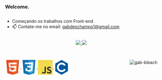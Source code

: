### Welcome.

##

-  Começando os trabalhos com Front-end
- 📫 Contate-me no email: gabdeschamps1@gmail.com
    
##
    
 <div align="center">
  <a href="https://github.com/gabdeschamps">
  <img height="150em" src="https://github-readme-stats.vercel.app/api?username=gabdeschamps&show_icons=true&theme=tokyonight&include_all_commits=true&count_private=true"/>
  <img height="150em" src="https://github-readme-stats.vercel.app/api/top-langs/?username=gabdeschamps&layout=compact&langs_count=7&theme=tokyonight"/>
</div>

##

<div>
<div style="display: inline_block"><br>
  <img align="center" alt="gab-HTML" height="50" width="50" src="https://raw.githubusercontent.com/devicons/devicon/master/icons/html5/html5-original.svg">
  <img align="center" alt="gab-CSS" height="50" width="50" src="https://raw.githubusercontent.com/devicons/devicon/master/icons/css3/css3-original.svg">
  <img align="center" alt="gab-JavaScript" height="50" width="50" src="https://raw.githubusercontent.com/devicons/devicon/master/icons/javascript/javascript-original.svg">
  <img align="center" alt="gab-C" height="50" width="50" src=https://raw.githubusercontent.com/devicons/devicon/master/icons/c/c-plain.svg>
  <img align="right" justify-content:"space-between" height=120px alt="gab-bleach" src="https://media.tenor.com/fTKfFMOURxQAAAAC/bleach-bleach-anime.gif">
</div>


